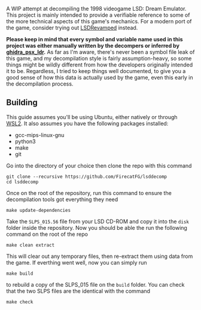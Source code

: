
A WIP attempt at decompiling the 1998 videogame LSD: Dream Emulator. This project is mainly intended to provide a verifiable reference to some of the more technical aspects of this game's mechanics. For a modern port of the game, consider trying out [LSDRevamped](https://github.com/figglewatts/LSDRevamped) instead.

**Please keep in mind that every symbol and variable name used in this project was either manually written by the decompers or inferred by [ghidra_psx_ldr](https://github.com/lab313ru/ghidra_psx_ldr).** As far as I'm aware, there's never been a symbol file leak of this game, and my decompilation style is fairly assumption-heavy, so some things might be wildly different from how the developers originally intended it to be. Regardless, I tried to keep things well documented, to give you a good sense of how this data is actually used by the game, even this early in the decompilation process.

## Building
This guide assumes you'll be using Ubuntu, either natively or through [WSL2](https://learn.microsoft.com/en-us/windows/wsl/install). It also assumes you have the following packages installed:
 - gcc-mips-linux-gnu
 - python3
 - make
 - git

Go into the directory of your choice then clone the repo with this command

    git clone --recursive https://github.com/FirecatFG/lsddecomp
    cd lsddecomp

Once on the root of the repository, run this command to ensure the decompilation tools got everything they need

    make update-dependencies

Take the `SLPS_015.56` file from your LSD CD-ROM and copy it into the `disk` folder inside the repository. Now you should be able the run the following command on the root of the repo 

    make clean extract
    
This will clear out any temporary files, then re-extract them using data from the game.
If everthing went well, now you can simply run

    make build
    
to rebuild a copy of the SLPS_015 file on the `build` folder. You can check that the two SLPS files are the identical with the command

    make check
